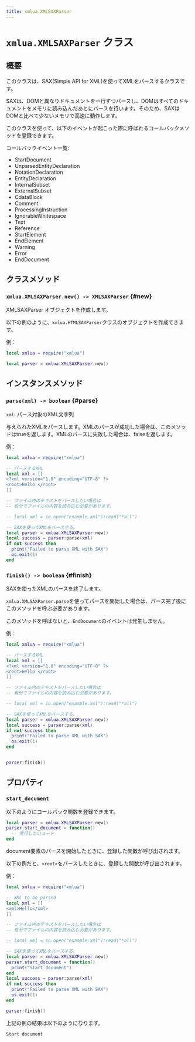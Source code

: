 ```yaml
---
title: xmlua.XMLSAXParser
---
```


# `xmlua.XMLSAXParser` クラス

## 概要

このクラスは、SAX(Simple API for XML)を使ってXMLをパースするクラスです。

SAXは、DOMと異なりドキュメントを一行ずつパースし、DOMはすべてのドキュメントをメモリに読み込んだあとにパースを行います。そのため、SAXはDOMと比べて少ないメモリで高速に動作します。

このクラスを使って、以下のイベントが起こった際に呼ばれるコールバックメソッドを登録できます。

コールバックイベント一覧:
  * StartDocument
  * UnparsedEntityDeclaration
  * NotationDeclaration
  * EntityDeclaration
  * InternalSubset
  * ExternalSubset
  * CdataBlock
  * Comment
  * ProcessingInstruction
  * IgnorableWhitespace
  * Text
  * Reference
  * StartElement
  * EndElement
  * Warning
  * Error
  * EndDocument

## クラスメソッド

### `xmlua.XMLSAXParser.new() -> XMLSAXParser` {#new}

XMLSAXParser オブジェクトを作成します。

以下の例のように、`xmlua.HTMLSAXParser`クラスのオブジェクトを作成できます。

例：

```lua
local xmlua = require("xmlua")

local parser = xmlua.XMLSAXParser.new()
```

## インスタンスメソッド

### `parse(xml) -> boolean` {#parse}

`xml`: パース対象のXML文字列

与えられたXMLをパースします。XMLのパースが成功した場合は、このメソッドはtrueを返します。XMLのパースに失敗した場合は、falseを返します。

例：

```lua
local xmlua = require("xmlua")

-- パースするXML
local xml = [[
<?xml version="1.0" encoding="UTF-8" ?>
<root>Hello </root>
]]

-- ファイル内のテキストをパースしたい場合は
-- 自分でファイルの内容を読み込む必要があります。

-- local xml = io.open("example.xml"):read("*all")

-- SAXを使ってXMLをパースする。
local parser = xmlua.XMLSAXParser.new()
local success = parser:parse(xml)
if not success then
  print("Failed to parse XML with SAX")
  os.exit(1)
end
```

### `finish() -> boolean` {#finish}

SAXを使ったXMLのパースを終了します。

`xmlua.XMLSAXParser.parse`を使ってパースを開始した場合は、パース完了後にこのメソッドを呼ぶ必要があります。

このメソッドを呼ばないと、`EndDocument`のイベントは発生しません。

例：

```lua
local xmlua = require("xmlua")

-- パースするXML
local xml = [[
<?xml version="1.0" encoding="UTF-8" ?>
<root>Hello </root>
]]

-- ファイル内のテキストをパースしたい場合は
-- 自分でファイルの内容を読み込む必要があります。

-- local xml = io.open("example.xml"):read("*all")

-- SAXを使ってXMLをパースする。
local parser = xmlua.XMLSAXParser.new()
local success = parser:parse(xml)
if not success then
  print("Failed to parse XML with SAX")
  os.exit(1)
end


parser:finish()
```

## プロパティ

### `start_document`

以下のようにコールバック関数を登録できます。

```lua
local parser = xmlua.XMLSAXParser.new()
parser.start_document = function()
  -- 実行したいコード
end
```

document要素のパースを開始したときに、登録した関数が呼び出されます。

以下の例だと、`<root>`をパースしたときに、登録した関数が呼び出されます。

例：

```lua
local xmlua = require("xmlua")

-- XML to be parsed
local xml = [[
<xml>Hello</xml>
]]

-- ファイル内のテキストをパースしたい場合は
-- 自分でファイルの内容を読み込む必要があります。

-- local xml = io.open("example.xml"):read("*all")

-- SAXを使ってXMLをパースする。
local parser = xmlua.XMLSAXParser.new()
parser.start_document = function()
  print("Start document")
end
local success = parser:parse(xml)
if not success then
  print("Failed to parse XML with SAX")
  os.exit(1)
end

parser:finish()
```

上記の例の結果は以下のようになります。

```
Start document
```
